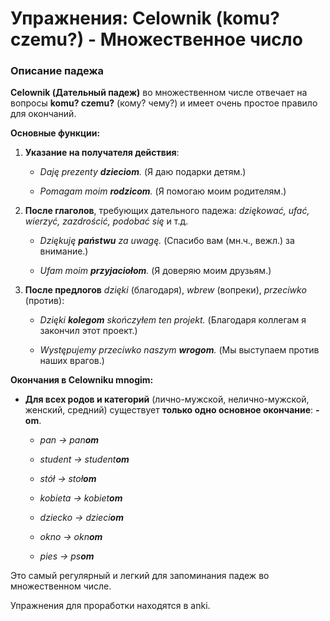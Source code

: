 # Упражнения: Celownik (komu? czemu?) - Множественное число

### Описание падежа

**Celownik (Дательный падеж)** во множественном числе отвечает на вопросы **komu? czemu?** (кому? чему?) и имеет очень простое правило для окончаний.

**Основные функции:**

1. **Указание на получателя действия**:
    
    - _Daję prezenty **dzieciom**._ (Я даю подарки детям.)
        
    - _Pomagam moim **rodzicom**._ (Я помогаю моим родителям.)
        
2. **После глаголов**, требующих дательного падежа: _dziękować, ufać, wierzyć, zazdrościć, podobać się_ и т.д.
    
    - _Dziękuję **państwu** za uwagę._ (Спасибо вам (мн.ч., вежл.) за внимание.)
        
    - _Ufam moim **przyjaciołom**._ (Я доверяю моим друзьям.)
        
3. **После предлогов** _dzięki_ (благодаря), _wbrew_ (вопреки), _przeciwko_ (против):
    
    - _Dzięki **kolegom** skończyłem ten projekt._ (Благодаря коллегам я закончил этот проект.)
        
    - _Występujemy przeciwko naszym **wrogom**._ (Мы выступаем против наших врагов.)
        

**Окончания в Celowniku mnogim:**

- **Для всех родов и категорий** (лично-мужской, нелично-мужской, женский, средний) существует **только одно основное окончание**: **-om**.
    
    - _pan -> pan**om**_
        
    - _student -> student**om**_
        
    - _stół -> stoł**om**_
        
    - _kobieta -> kobiet**om**_
        
    - _dziecko -> dzieci**om**_
        
    - _okno -> okn**om**_
        
    - _pies -> ps**om**_
        

Это самый регулярный и легкий для запоминания падеж во множественном числе.

Упражнения для проработки находятся в anki.